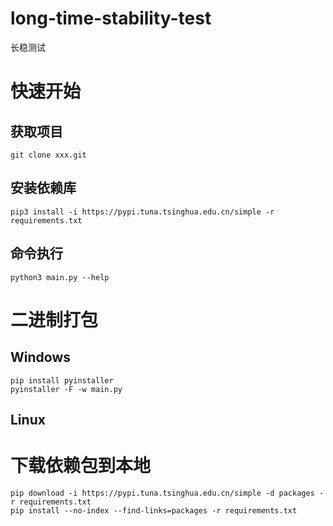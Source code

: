 # long-time-stability-test
长稳测试


# 快速开始
## 获取项目
```shell
git clone xxx.git
```

## 安装依赖库
```shell
pip3 install -i https://pypi.tuna.tsinghua.edu.cn/simple -r requirements.txt
```

## 命令执行
```shell
python3 main.py --help
```

# 二进制打包
## Windows
```shell
pip install pyinstaller
pyinstaller -F -w main.py
```

## Linux


# 下载依赖包到本地
```shell
pip download -i https://pypi.tuna.tsinghua.edu.cn/simple -d packages -r requirements.txt
pip install --no-index --find-links=packages -r requirements.txt
```